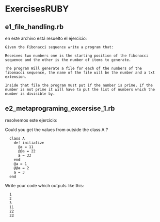 ExercisesRUBY
=============

## e1_file_handling.rb

en este archivo está resuelto el ejercicio:
```
Given the Fibonacci sequence write a program that:

Receives two numbers one is the starting position of the fibonacci sequence and the other is the number of items to generate.

The program Will generate a file for each of the numbers of the fibonacci sequence, the name of the file will be the number and a txt extension.

Inside that file the program must put if the number is prime. If the number is not prime it will have to put the list of numbers which the number is divisible by.
```

## e2_metaprograming_excersise_1.rb

resolvemos este ejercicio:

  Could you get the values from outside the class A ?
```
  class A
    def initialize
      @a = 11
      @@a = 22
      a = 33
    end
    @a = 1
    @@a = 2
    a = 3
  end
```
  Write your code which outputs like this:
```
  1
  2
  3
  11
  22
  33
```
